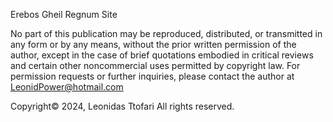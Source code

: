Erebos Gheil Regnum Site

No part of this publication may be reproduced, distributed, or transmitted in any form or by any means, without the prior written permission of the author, except in the case of brief quotations embodied in critical reviews and certain other noncommercial uses permitted by copyright law. For permission requests or further inquiries, please contact the author at LeonidPower@hotmail.com

Copyright© 2024, Leonidas Ttofari All rights reserved.

